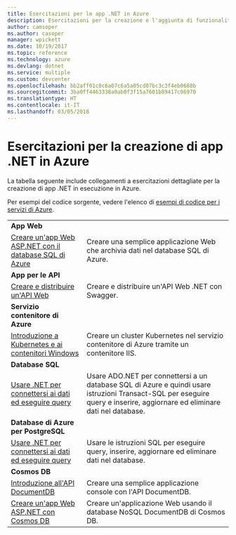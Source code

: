 ```yaml
---
title: Esercitazioni per le app .NET in Azure
description: Esercitazioni per la creazione e l'aggiunta di funzionalità alle app .NET Web e per dispositivi mobili tramite i servizi di Azure.
author: camsoper
ms.author: casoper
manager: wpickett
ms.date: 10/19/2017
ms.topic: reference
ms.technology: azure
ms.devlang: dotnet
ms.service: multiple
ms.custom: devcenter
ms.openlocfilehash: bb2aff01c8c6a07c6a5a05cd07bc3c3f4eb0688b
ms.sourcegitcommit: 3ba0ff4463338a0ab0f3f15a7601b89417c06970
ms.translationtype: HT
ms.contentlocale: it-IT
ms.lasthandoff: 03/05/2018
---
```

# <a name="tutorials-for-building-net-apps-in-azure"></a>Esercitazioni per la creazione di app .NET in Azure

La tabella seguente include collegamenti a esercitazioni dettagliate per la creazione di app .NET in esecuzione in Azure.

Per esempi del codice sorgente, vedere l'elenco di [esempi di codice per i servizi di Azure](https://azure.microsoft.com/resources/samples/?platform=dotnet).

| | |
|---|---|
| **App Web**||
| [Creare un'app Web ASP.NET con il database SQL di Azure][1] | Creare una semplice applicazione Web che archivia dati nel database SQL di Azure. | 
| **App per le API**||
| [Creare e distribuire un'API Web][3] | Creare e distribuire un'API Web .NET con Swagger. | 
| **Servizio contenitore di Azure** ||
| [Introduzione a Kubernetes e ai contenitori Windows][4] | Creare un cluster Kubernetes nel servizio contenitore di Azure tramite un contenitore IIS.
| **Database SQL** ||
| [Usare .NET per connettersi ai dati ed eseguire query][5] | Usare ADO.NET per connettersi a un database SQL di Azure e quindi usare istruzioni Transact-SQL per eseguire query e inserire, aggiornare ed eliminare dati nel database. | 
| **Database di Azure per PostgreSQL** ||
| [Usare .NET per connettersi ai dati ed eseguire query][6] | Usare le istruzioni SQL per eseguire query, inserire, aggiornare ed eliminare dati nel database. | 
| **Cosmos DB** ||
| [Introduzione all'API DocumentDB][7] | Creare una semplice applicazione console con l'API DocumentDB. | 
| [Creare un'app Web ASP.NET con Cosmos DB][8] | Creare un'applicazione Web usando il database NoSQL DocumentDB di Cosmos DB. | 

[1]: /azure/app-service-web/app-service-web-tutorial-dotnet-sqldatabase
[2]: /azure/documentdb/documentdb-dotnet-application
[3]: /azure/app-service-api/app-service-api-dotnet-get-started
[4]: /azure/container-service/container-service-kubernetes-windows-walkthrough
[5]: /azure/sql-database/sql-database-connect-query-dotnet
[6]: /azure/postgresql/connect-csharp
[7]: /azure/cosmos-db/documentdb-dotnetcore-get-started
[8]: /azure/cosmos-db/documentdb-dotnet-application
